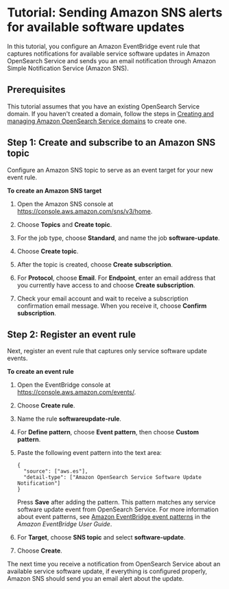 # Tutorial: Sending Amazon SNS alerts for available software updates<a name="sns-events"></a>

In this tutorial, you configure an Amazon EventBridge event rule that captures notifications for available service software updates in Amazon OpenSearch Service and sends you an email notification through Amazon Simple Notification Service \(Amazon SNS\)\.

## Prerequisites<a name="sns-events-prereq"></a>

This tutorial assumes that you have an existing OpenSearch Service domain\. If you haven't created a domain, follow the steps in [Creating and managing Amazon OpenSearch Service domains](createupdatedomains.md) to create one\.

## Step 1: Create and subscribe to an Amazon SNS topic<a name="sns-events-create"></a>

Configure an Amazon SNS topic to serve as an event target for your new event rule\.

**To create an Amazon SNS target**

1. Open the Amazon SNS console at [https://console\.aws\.amazon\.com/sns/v3/home](https://console.aws.amazon.com/sns/v3/home)\.

1. Choose **Topics** and **Create topic**\.

1. For the job type, choose **Standard**, and name the job **software\-update**\. 

1. Choose **Create topic**\.

1. After the topic is created, choose **Create subscription**\.

1. For **Protocol**, choose **Email**\. For **Endpoint**, enter an email address that you currently have access to and choose **Create subscription**\. 

1. Check your email account and wait to receive a subscription confirmation email message\. When you receive it, choose **Confirm subscription**\.

## Step 2: Register an event rule<a name="sns-events-rule"></a>

Next, register an event rule that captures only service software update events\.

**To create an event rule**

1. Open the EventBridge console at [https://console\.aws\.amazon\.com/events/](https://console.aws.amazon.com/events/)\.

1. Choose **Create rule**\.

1. Name the rule **softwareupdate\-rule**\.

1. For **Define pattern**, choose **Event pattern**, then choose **Custom pattern**\.

1. Paste the following event pattern into the text area:

   ```
   {
     "source": ["aws.es"],
     "detail-type": ["Amazon OpenSearch Service Software Update Notification"]
   }
   ```

   Press **Save** after adding the pattern\. This pattern matches any service software update event from OpenSearch Service\. For more information about event patterns, see [Amazon EventBridge event patterns](https://docs.aws.amazon.com/eventbridge/latest/userguide/eb-event-patterns.html) in the *Amazon EventBridge User Guide*\.

1. For **Target**, choose **SNS topic** and select **software\-update**\.

1. Choose **Create**\.

The next time you receive a notification from OpenSearch Service about an available service software update, if everything is configured properly, Amazon SNS should send you an email alert about the update\.